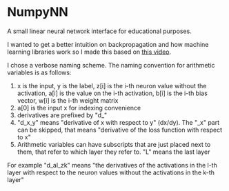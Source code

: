# NumpyNN
A small linear neural network interface for educational purposes.

I wanted to get a better intuition on backpropagation and how machine learning libraries work so I made this based on [this video](https://www.youtube.com/watch?v=tIeHLnjs5U8).

I chose a verbose naming scheme. The naming convention for arithmetic variables is as follows:
1. x is the input, y is the label, z[i] is the i-th neuron value without the activation, a[i] is the value on the i-th activation, b[i] is the i-th bias vector, w[i] is the i-th weight matrix
2. a[0] is the input x for indexing convenience
3. derivatives are prefixed by "d_"
4. "d_x_y" means "derivative of x with respect to y" (dx/dy). The "_x" part can be skipped, that means "derivative of the loss function with respect to x"
5. Arithmetic variables can have subscripts that are just placed next to them, that refer to which layer they refer to. "L" means the last layer

For example "d_al_zk" means "the derivatives of the activations in the l-th layer with respect to the neuron values without the activations in the k-th layer"
